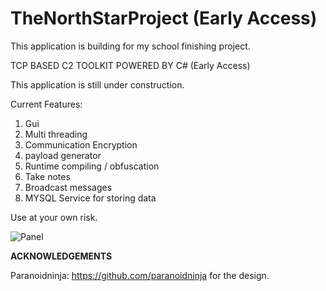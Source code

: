 # TheNorthStarProject (Early Access)


This application is building for my school finishing project.

TCP BASED C2 TOOLKIT POWERED BY C# (Early Access)

This application is still under construction.

Current Features:
1. Gui
1. Multi threading
1. Communication Encryption
1. payload generator
1. Runtime compiling / obfuscation
1. Take notes
1. Broadcast messages
1. MYSQL Service for storing data


Use at your own risk.



![Panel](https://raw.githubusercontent.com/EnginDemirbilek/TheNorthStarProject/master/2019-10-04_10-05-18.png)


**ACKNOWLEDGEMENTS**

Paranoidninja: https://github.com/paranoidninja for the design.

